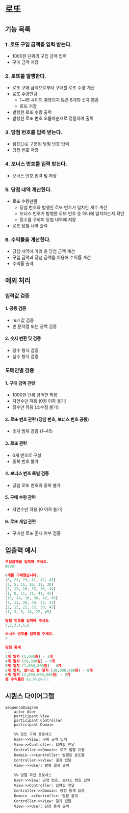 # 로또

## 기능 목록

### 1. 로또 구입 금액을 입력 받는다.

- 1000원 단위의 구입 금액 입력
- 구매 금액 저장

### 2. 로또를 발행한다.

- 로또 구매 금액으로부터 구매할 로또 수량 계산
- 로또 수량만큼
    - 1~45 사이의 중복되지 않은 6개의 숫자 뽑음
    - 로또 저장
- 발행한 로또 수량 출력
- 발행한 로또 번호 오름차순으로 정렬하여 출력

### 3. 당첨 번호를 입력 받는다.

- 쉼표(,)로 구분된 당첨 번호 입력
- 당첨 번호 저장

### 4. 보너스 번호를 입력 받는다.

- 보너스 번호 입력 및 저장

### 5. 당첨 내역 계산한다.

- 로또 수량만큼
    - 당첨 번호와 발행한 로또 번호가 일치한 개수 계산
    - 보너스 번호가 발행한 로또 번호 중 하나에 일치하는지 확인
    - 등수를 구하여 당첨 내역에 저장
- 로또 당첨 내역 출력

### 6. 수익률을 계산한다.

- 당첨 내역에 따라 총 당첨 금액 계산
- 구입 금액과 당첨 금액을 이용해 수익률 계산
- 수익률 출력

## 예외 처리

### 입력값 검증

#### 1. 공통 검증

- null 값 검증
- 빈 문자열 또는 공백 검증

#### 2. 숫자 변환 및 검증

- 정수 형식 검증
- 실수 형식 검증

### 도메인별 검증

#### 1. 구매 금액 관련

- 1000원 단위 금액만 허용
- 자연수만 허용 (0원 이하 불가)
- 정수만 허용 (소수점 불가)

#### 2. 로또 번호 관련 (당첨 번호, 보너스 번호 공통)

- 숫자 범위 검증 (1~45)

#### 3. 로또 관련

- 6개 번호로 구성
- 중복 번호 불가

#### 4. 보너스 번호 특별 검증

- 당첨 로또 번호와 중복 불가

#### 5. 구매 수량 관련

- 자연수만 허용 (0 이하 불가)

#### 6. 로또 게임 관련

- 구매한 로또 존재 여부 검증

## 입출력 예시

```prolog
구입금액을 입력해 주세요.
8000

8개를 구매했습니다.
[8, 21, 23, 41, 42, 43] 
[3, 5, 11, 16, 32, 38] 
[7, 11, 16, 35, 36, 44] 
[1, 8, 11, 31, 41, 42] 
[13, 14, 16, 38, 42, 45] 
[7, 11, 30, 40, 42, 43] 
[2, 13, 22, 32, 38, 45] 
[1, 3, 5, 14, 22, 45]

당첨 번호를 입력해 주세요.
1,2,3,4,5,6

보너스 번호를 입력해 주세요.
7

당첨 통계
---
3개 일치 (5,000원) - 1개
4개 일치 (50,000원) - 0개
5개 일치 (1,500,000원) - 0개
5개 일치, 보너스 볼 일치 (30,000,000원) - 0개
6개 일치 (2,000,000,000원) - 0개
총 수익률은 62.5%입니다.
```

## 시퀀스 다이어그램

```mermaid
sequenceDiagram
    actor User
    participant View
    participant Controller
    participant Domain
    
    %% 로또 구매 프로세스
    User->>View: 구매 금액 입력
    View->>Controller: 입력값 전달
    Controller->>Domain: 로또 발행 요청
    Domain-->>Controller: 발행된 로또들
    Controller->>View: 결과 전달
    View-->>User: 발행 결과 출력
    
    %% 당첨 확인 프로세스
    User->>View: 당첨 번호, 보너스 번호 입력
    View->>Controller: 입력값 전달
    Controller->>Domain: 당첨 통계 요청
    Domain-->>Controller: 당첨 통계
    Controller->>View: 결과 전달
    View-->>User: 당첨 통계 출력
```
